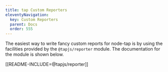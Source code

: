 ```yaml
---
title: tap Custom Reporters
eleventyNavigation:
  key: Custom Reporters
  parent: Docs
  order: 555
---
```


The easiest way to write fancy custom reports for node-tap is by
using the facilities provided by the `@tapjs/reporter` module.
The documentation for the module is shown below.

[[README-INCLUDE=@tapjs/reporter]]
